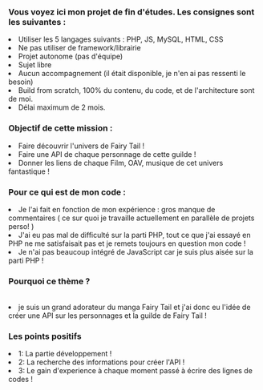 <h3> Vous voyez ici mon projet de fin d'études. Les consignes sont les suivantes : </h3>

<li> Utiliser les 5 langages suivants : PHP, JS, MySQL, HTML, CSS
<li> Ne pas utiliser de framework/librairie
<li> Projet autonome (pas d'équipe)
<li> Sujet libre
<li> Aucun accompagnement (il était disponible, je n'en ai pas ressenti le besoin)
<li> Build from scratch, 100% du contenu, du code, et de l'architecture sont de moi.
<li> Délai maximum de 2 mois.


<h3>Objectif de cette mission :</h3>
        <li> Faire découvrir l'univers de Fairy Tail ! 
        <li> Faire une API de chaque personnage de cette guilde ! 
        <li> Donner les liens de chaque Film, OAV, musique de cet univers fantastique ! 
    
<h3>Pour ce qui est de mon code :</h3>
        <li> Je l'ai fait en fonction de mon expérience : gros manque de commentaires 
        ( ce sur quoi je travaille actuellement en parallèle de projets perso! )
        <li> J'ai eu pas mal de difficulté sur la parti PHP, 
        tout ce que j'ai essayé en PHP ne me satisfaisait pas et je remets toujours en question mon code ! 
        <li> Je n'ai pas beaucoup intégré de JavaScript car je suis plus aisée sur la parti PHP !
   
    
<h3>Pourquoi ce thème ?</h3> <br> 
<li> je suis un grand adorateur du manga Fairy Tail et
j'ai donc eu l'idée de créer une API sur les personnages et la guilde de Fairy Tail ! 

<h3>Les points positifs</h3>
<li>1: La partie développement ! </li>
<li>2: La recherche des informations pour créer l'API ! </li>
<li>3: Le gain d'experience à chaque moment passé à écrire des lignes de codes !</li>